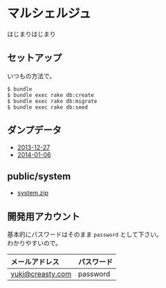 マルシェルジュ
=============

はじまりはじまり


セットアップ
------------

いつもの方法で。

```
$ bundle
$ bundle exec rake db:create
$ bundle exec rake db:migrate
$ bundle exec rake db:seed
```


ダンプデータ
------------

- [2013-12-27](https://www.dropbox.com/s/foeklm0ypms0ank/marcierge_development_2013-12-27.sql)
- [2014-01-06](https://www.dropbox.com/s/rrdphkbbvd67ggq/marcierge_development_2014-01-06.sql)


public/system
-------------

- [system.zip](https://www.dropbox.com/s/cgl9exzc0bpl21f/system.zip)


開発用アカウント
----------------

基本的にパスワードはそのまま `password` として下さい。  
わかりやすいので。

|メールアドレス|パスワード|
|:----|:----|
|yuki@creasty.com|password|


